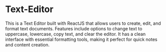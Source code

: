 # Text-Editor
This is a Text Editor built with ReactJS that allows users to create, edit, and format text documents. Features include options to change text to uppercase, lowercase, copy text, and clear the editor. It has a clean interface with essential formatting tools, making it perfect for quick notes and content creation. 
